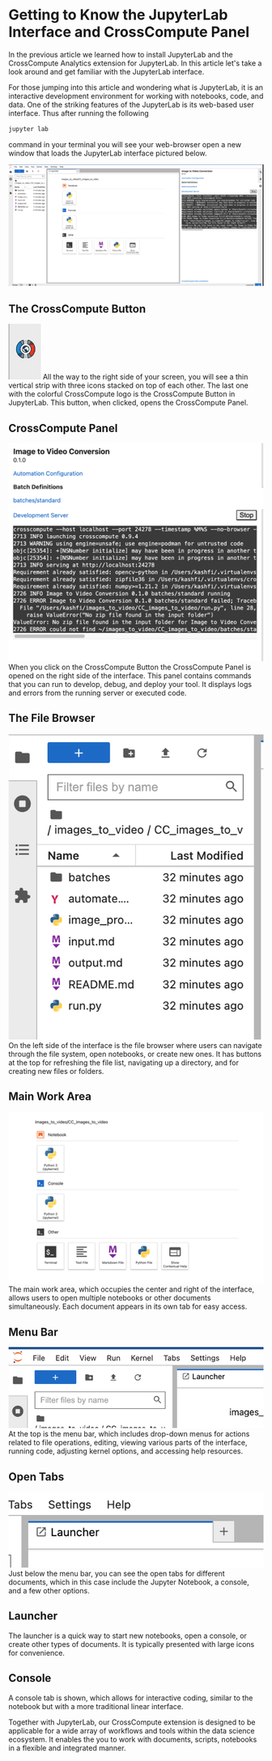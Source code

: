 # Getting to Know the JupyterLab Interface and CrossCompute Panel
In the previous article we learned how to install JupyterLab and the CrossCompute Analytics extension for JupyterLab.  In this article let's take a look around and get familiar with the JupyterLab interface. 

For those jumping into this article and wondering what is JupyterLab, it is an interactive development environment for working with notebooks, code, and data. One of the striking features of the JupyterLab is its web-based user interface. Thus after running the following 
```bash 
jupyter lab
``` 
command in your terminal you will see your web-browser open a new window that loads the JupyterLab interface pictured below.

![Jupyter Lab interface](/1/images/JupyterLab%20Interface.jpg)

## The CrossCompute Button 
![Jupyter Lab interface](/1/images/CrossCompute%20Button.png)
All the way to the right side of your screen, you will see a thin vertical strip with three icons stacked on top of each other. The last one with the colorful CrossCompute logo is the CrossCompute Button in JupyterLab. This button, when clicked, opens the CrossCompute Panel.

## CrossCompute Panel
![Jupyter Lab interface](/1/images/OutputArea.png)
When you click on the CrossCompute Button the CrossCompute Panel is opened on the right side of the interface. This panel contains commands that you can run to develop, debug, and deploy your tool. It displays logs and errors from the running server or executed code.

## The File Browser
![Jupyter Lab interface](/1/images/The%20File%20Browser.png)
On the left side of the interface is the file browser where users can navigate through the file system, open notebooks, or create new ones. It has buttons at the top for refreshing the file list, navigating up a directory, and for creating new files or folders.

## Main Work Area 
![Jupyter Lab interface](/1/images/The%20Main%20Work%20Area.png)
The main work area, which occupies the center and right of the interface, allows users to open multiple notebooks or other documents simultaneously. Each document appears in its own tab for easy access.

## Menu Bar 
![Jupyter Lab interface](/1/images/The%20Menu%20Bar.png)
At the top is the menu bar, which includes drop-down menus for actions related to file operations, editing, viewing various parts of the interface, running code, adjusting kernel options, and accessing help resources.

## Open Tabs
![Jupyter Lab interface](/1/images/OpenTabs.png)
Just below the menu bar, you can see the open tabs for different documents, which in this case include the Jupyter Notebook, a console, and a few other options.

## Launcher 
The launcher is a quick way to start new notebooks, open a console, or create other types of documents. It is typically presented with large icons for convenience.

## Console
A console tab is shown, which allows for interactive coding, similar to the notebook but with a more traditional linear interface.

Together with JupyterLab, our CrossCompute extension is designed to be applicable for a wide array of workflows and tools within the data science ecosystem. It enables the you to work with documents, scripts, notebooks in a flexible and integrated manner.